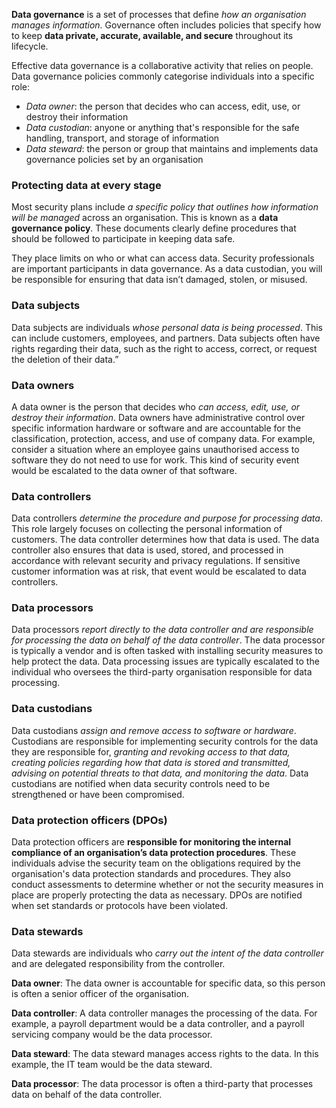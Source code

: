 **Data governance** is a set of processes that define *how an organisation manages information*. Governance often includes policies that specify how to keep **data private, accurate, available, and secure** throughout its lifecycle.

Effective data governance is a collaborative activity that relies on people. Data governance policies commonly categorise individuals into a specific role:

- *Data owner*: the person that decides who can access, edit, use, or destroy their information
- *Data custodian*: anyone or anything that's responsible for the safe handling, transport, and storage of information
- *Data steward*: the person or group that maintains and implements data governance policies set by an organisation

### Protecting data at every stage

Most security plans include *a specific policy that outlines how information will be managed* across an organisation. This is known as a **data governance policy**. These documents clearly define procedures that should be followed to participate in keeping data safe. 

They place limits on who or what can access data. Security professionals are important participants in data governance. As a data custodian, you will be responsible for ensuring that data isn’t damaged, stolen, or misused.

### Data subjects 

Data subjects are individuals *whose personal data is being processed*. This can include customers, employees, and partners. Data subjects often have rights regarding their data, such as the right to access, correct, or request the deletion of their data.”

### Data owners

A data owner is the person that decides who *can access, edit, use, or destroy their information*. Data owners have administrative control over specific information hardware or software and are accountable for the classification, protection, access, and use of company data. For example, consider a situation where an employee gains unauthorised access to software they do not need to use for work. This kind of security event would be escalated to the data owner of that software.

### Data controllers

Data controllers *determine the procedure and purpose for processing data*. This role largely focuses on collecting the personal information of customers. The data controller determines how that data is used. The data controller also ensures that data is used, stored, and processed in accordance with relevant security and privacy regulations. If sensitive customer information was at risk, that event would be escalated to data controllers.

### Data processors

Data processors *report directly to the data controller and are responsible for processing the data on behalf of the data controller*. The data processor is typically a vendor and is often tasked with installing security measures to help protect the data. Data processing issues are typically escalated to the individual who oversees the third-party organisation responsible for data processing.

### Data custodians

Data custodians *assign and remove access to software or hardware*. Custodians are responsible for implementing security controls for the data they are responsible for, *granting and revoking access to that data, creating policies regarding how that data is stored and transmitted, advising on potential threats to that data, and monitoring the data*. Data custodians are notified when data security controls need to be strengthened or have been compromised.

### Data protection officers (DPOs)

Data protection officers are **responsible for monitoring the internal compliance of an organisation’s data protection procedures**. These individuals advise the security team on the obligations required by the organisation's data protection standards and procedures. They also conduct assessments to determine whether or not the security measures in place are properly protecting the data as necessary. DPOs are notified when set standards or protocols have been violated.  

### Data stewards

Data stewards are individuals who *carry out the intent of the data controller* and are delegated responsibility from the controller.


**Data owner**: The data owner is accountable for specific data, so this person is often a
senior officer of the organisation.

**Data controller**: A data controller manages the processing of the data. For example, a
payroll department would be a data controller, and a payroll servicing company would be the data processor.

**Data steward**: The data steward manages access rights to the data. In this example, the IT team would be the data steward.

**Data processor**: The data processor is often a third-party that processes data on behalf of the data controller.